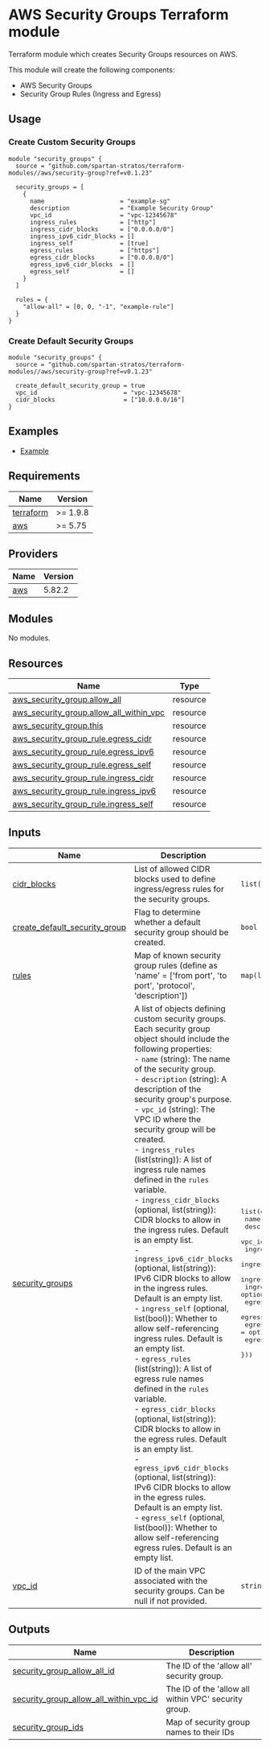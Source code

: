 # AWS Security Groups Terraform module
Terraform module which creates Security Groups resources on AWS.

This module will create the following components:
- AWS Security Groups
- Security Group Rules (Ingress and Egress)

## Usage
### Create Custom Security Groups
```hcl
module "security_groups" {
  source = "github.com/spartan-stratos/terraform-modules//aws/security-group?ref=v0.1.23"

  security_groups = [
    {
      name                     = "example-sg"
      description              = "Example Security Group"
      vpc_id                   = "vpc-12345678"
      ingress_rules            = ["http"]
      ingress_cidr_blocks      = ["0.0.0.0/0"]
      ingress_ipv6_cidr_blocks = []
      ingress_self             = [true]
      egress_rules             = ["https"]
      egress_cidr_blocks       = ["0.0.0.0/0"]
      egress_ipv6_cidr_blocks  = []
      egress_self              = []
    }
  ]

  rules = {
    "allow-all" = [0, 0, "-1", "example-rule"]
  }
}
```

### Create Default Security Groups
```hcl
module "security_groups" {
  source = "github.com/spartan-stratos/terraform-modules//aws/security-group?ref=v0.1.23"

  create_default_security_group = true
  vpc_id                        = "vpc-12345678"
  cidr_blocks                   = ["10.0.0.0/16"]
}
```

## Examples
- [Example](./examples/complete/)

<!-- BEGIN_TF_DOCS -->
## Requirements

| Name | Version |
|------|---------|
| <a name="requirement_terraform"></a> [terraform](#requirement\_terraform) | >= 1.9.8 |
| <a name="requirement_aws"></a> [aws](#requirement\_aws) | >= 5.75 |

## Providers

| Name | Version |
|------|---------|
| <a name="provider_aws"></a> [aws](#provider\_aws) | 5.82.2 |

## Modules

No modules.

## Resources

| Name | Type |
|------|------|
| [aws_security_group.allow_all](https://registry.terraform.io/providers/hashicorp/aws/latest/docs/resources/security_group) | resource |
| [aws_security_group.allow_all_within_vpc](https://registry.terraform.io/providers/hashicorp/aws/latest/docs/resources/security_group) | resource |
| [aws_security_group.this](https://registry.terraform.io/providers/hashicorp/aws/latest/docs/resources/security_group) | resource |
| [aws_security_group_rule.egress_cidr](https://registry.terraform.io/providers/hashicorp/aws/latest/docs/resources/security_group_rule) | resource |
| [aws_security_group_rule.egress_ipv6](https://registry.terraform.io/providers/hashicorp/aws/latest/docs/resources/security_group_rule) | resource |
| [aws_security_group_rule.egress_self](https://registry.terraform.io/providers/hashicorp/aws/latest/docs/resources/security_group_rule) | resource |
| [aws_security_group_rule.ingress_cidr](https://registry.terraform.io/providers/hashicorp/aws/latest/docs/resources/security_group_rule) | resource |
| [aws_security_group_rule.ingress_ipv6](https://registry.terraform.io/providers/hashicorp/aws/latest/docs/resources/security_group_rule) | resource |
| [aws_security_group_rule.ingress_self](https://registry.terraform.io/providers/hashicorp/aws/latest/docs/resources/security_group_rule) | resource |

## Inputs

| Name | Description | Type | Default | Required |
|------|-------------|------|---------|:--------:|
| <a name="input_cidr_blocks"></a> [cidr\_blocks](#input\_cidr\_blocks) | List of allowed CIDR blocks used to define ingress/egress rules for the security groups. | `list(string)` | `[]` | no |
| <a name="input_create_default_security_group"></a> [create\_default\_security\_group](#input\_create\_default\_security\_group) | Flag to determine whether a default security group should be created. | `bool` | `false` | no |
| <a name="input_rules"></a> [rules](#input\_rules) | Map of known security group rules (define as 'name' = ['from port', 'to port', 'protocol', 'description']) | `map(list(any))` | `null` | no |
| <a name="input_security_groups"></a> [security\_groups](#input\_security\_groups) | A list of objects defining custom security groups. Each security group object should include the following properties:<br/>- `name` (string): The name of the security group.<br/>- `description` (string): A description of the security group's purpose.<br/>- `vpc_id` (string): The VPC ID where the security group will be created.<br/>- `ingress_rules` (list(string)): A list of ingress rule names defined in the `rules` variable.<br/>- `ingress_cidr_blocks` (optional, list(string)): CIDR blocks to allow in the ingress rules. Default is an empty list.<br/>- `ingress_ipv6_cidr_blocks` (optional, list(string)): IPv6 CIDR blocks to allow in the ingress rules. Default is an empty list.<br/>- `ingress_self` (optional, list(bool)): Whether to allow self-referencing ingress rules. Default is an empty list.<br/>- `egress_rules` (list(string)): A list of egress rule names defined in the `rules` variable.<br/>- `egress_cidr_blocks` (optional, list(string)): CIDR blocks to allow in the egress rules. Default is an empty list.<br/>- `egress_ipv6_cidr_blocks` (optional, list(string)): IPv6 CIDR blocks to allow in the egress rules. Default is an empty list.<br/>- `egress_self` (optional, list(bool)): Whether to allow self-referencing egress rules. Default is an empty list. | <pre>list(object({<br/>    name                     = string<br/>    description              = string<br/>    vpc_id                   = string<br/>    ingress_rules            = list(string)<br/>    ingress_cidr_blocks      = optional(list(string))<br/>    ingress_ipv6_cidr_blocks = optional(list(string))<br/>    ingress_self             = optional(list(bool))<br/>    egress_rules             = list(string)<br/>    egress_cidr_blocks       = optional(list(string))<br/>    egress_ipv6_cidr_blocks  = optional(list(string))<br/>    egress_self              = optional(list(bool))<br/>  }))</pre> | `null` | no |
| <a name="input_vpc_id"></a> [vpc\_id](#input\_vpc\_id) | ID of the main VPC associated with the security groups. Can be null if not provided. | `string` | `null` | no |

## Outputs

| Name | Description |
|------|-------------|
| <a name="output_security_group_allow_all_id"></a> [security\_group\_allow\_all\_id](#output\_security\_group\_allow\_all\_id) | The ID of the 'allow all' security group. |
| <a name="output_security_group_allow_all_within_vpc_id"></a> [security\_group\_allow\_all\_within\_vpc\_id](#output\_security\_group\_allow\_all\_within\_vpc\_id) | The ID of the 'allow all within VPC' security group. |
| <a name="output_security_group_ids"></a> [security\_group\_ids](#output\_security\_group\_ids) | Map of security group names to their IDs |
<!-- END_TF_DOCS -->
